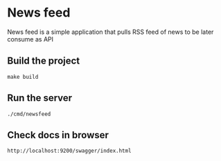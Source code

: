# News feed

News feed is a simple application that pulls RSS feed of news to be later consume as API

## Build the project

```shell
make build
```

## Run the server
```shell
./cmd/newsfeed
```

## Check docs in browser
```
http://localhost:9200/swagger/index.html
```